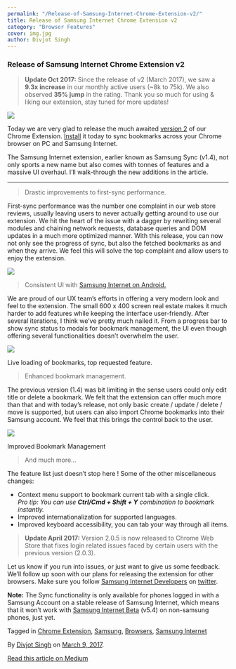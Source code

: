 ```yaml
---
permalink: "/Release-of-Samsung-Internet-Chrome-Extension-v2/"
title: Release of Samsung Internet Chrome Extension v2
category: "Browser Features"
cover: img.jpg
author: Divjot Singh
---
```


### Release of Samsung Internet Chrome Extension v2

> **Update Oct 2017:** Since the release of v2 (March 2017), we saw a **9.3x increase** in our monthly active users (~8k to 75k). We also observed **35% jump** in the rating. Thank you so much for using & liking our extension, stay tuned for more updates!

![](https://cdn-images-1.medium.com/max/600/1*e16MS4BgBe8e-DtlF666JA.png)

Today we are very glad to release the much awaited [version 2](https://chrome.google.com/webstore/detail/samsung-internet/epejdmjgfibjaffbmojllapapjejipkh) of our Chrome Extension. [Install](https://chrome.google.com/webstore/detail/samsung-internet/epejdmjgfibjaffbmojllapapjejipkh) it today to sync bookmarks across your Chrome browser on PC and Samsung Internet.

The Samsung Internet extension, earlier known as Samsung Sync (v1.4), not only sports a new name but also comes with tonnes of features and a massive UI overhaul. I’ll walk-through the new additions in the article.

* * *

> Drastic improvements to first-sync performance.

First-sync performance was the number one complaint in our web store reviews, usually leaving users to never actually getting around to use our extension. We hit the heart of the issue with a dagger by rewriting several modules and chaining network requests, database queries and DOM updates in a much more optimized manner. With this release, you can now not only see the progress of sync, but also the fetched bookmarks as and when they arrive. We feel this will solve the top complaint and allow users to enjoy the extension.

![](https://cdn-images-1.medium.com/max/800/1*qYPi94TVyTF1p1aX1BCW9g.gif)

> Consistent UI with [Samsung Internet on Android.](https://play.google.com/store/apps/details?id=com.sec.android.app.sbrowser)

We are proud of our UX team’s efforts in offering a very modern look and feel to the extension. The small 600 x 400 screen real estate makes it much harder to add features while keeping the interface user-friendly. After several iterations, I think we’ve pretty much nailed it. From a progress bar to show sync status to modals for bookmark management, the UI even though offering several functionalities doesn’t overwhelm the user.

![](https://cdn-images-1.medium.com/max/800/1*hE8PGhNMYIhyt3WsuEF50Q.png)

Live loading of bookmarks, top requested feature.

> Enhanced bookmark management.

The previous version (1.4) was bit limiting in the sense users could only edit title or delete a bookmark. We felt that the extension can offer much more than that and with today’s release, not only basic create / update / delete / move is supported, but users can also import Chrome bookmarks into their Samsung account. We feel that this brings the control back to the user.

![](https://cdn-images-1.medium.com/max/800/1*d6bWg_Yhi2DyDM0JSZdrjA.png)

Improved Bookmark Management

> And much more…

The feature list just doesn’t stop here ! Some of the other miscellaneous changes:

*   Context menu support to bookmark current tab with a single click.  
    _Pro tip: You can use_ **_Ctrl/Cmd + Shift + Y_** _combination to bookmark instantly._
*   Improved internationalization for supported languages.
*   Improved keyboard accessibility, you can tab your way through all items.

> **Update April 2017:** Version 2.0.5 is now released to Chrome Web Store that fixes login related issues faced by certain users with the previous version (2.0.3).

Let us know if you run into issues, or just want to give us some feedback. We’ll follow up soon with our plans for releasing the extension for other browsers. Make sure you follow [Samsung Internet Developers](https://medium.com/samsung-internet-dev) on [twitter](https://twitter.com/samsunginternet).

**Note:** The Sync functionality is only available for phones logged in with a Samsung Account on a stable release of Samsung Internet, which means that it won’t work with [Samsung Internet Beta](https://medium.com/samsung-internet-dev/samsung-internet-beta-now-available-without-sign-up-e0d5d4010838#.ntaxejovf) (v5.4) on non-samsung phones, just yet.

Tagged in [Chrome Extension](https://medium.com/tag/chrome-extension), [Samsung](https://medium.com/tag/samsung), [Browsers](https://medium.com/tag/browsers), [Samsung Internet](https://medium.com/tag/samsung-internet)

By [Divjot Singh](https://medium.com/@bogas04) on [March 9, 2017](https://medium.com/p/644e7b97096e).

[Read this article on Medium](https://medium.com/@bogas04/release-of-samsung-internet-chrome-extension-v2-644e7b97096e)
